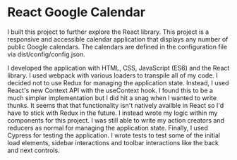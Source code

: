 # React Google Calendar

I built this project to further explore the React library. This project is a responsive and accessible calendar application that displays any number of public Google calendars. The calendars are defined in the configuration file via dist/config/config.json.

I developed the application with HTML, CSS, JavaScript (ES6) and the React library. I used webpack with various loaders to transpile all of my code. I decided not to use Redux for managing the application state. Instead, I used React's new Context API with the useContext hook. I found this to be a much simpler implementation but I did hit a snag when I wanted to write thunks. It seems that that functionality isn't natively availble in React so I'd have to stick with Redux in the future. I instead wrote my logic within my components for this project. I was still able to write my action creators and reducers as normal for managing the application state. Finally, I used Cypress for testing the application. I wrote tests to test some of the initial load elements, sidebar interactions and toolbar interactions like the back and next controls.

